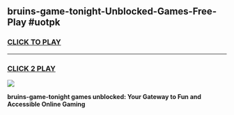 
## bruins-game-tonight-Unblocked-Games-Free-Play #uotpk
<h3>
<a href="https://us.freeplayer.one?title=bruins-game-tonight&ref=9M">CLICK TO PLAY</a></h3>
<hr>

<h3>
<a href="https://us.freeplayer.one?title=bruins-game-tonight&ref=9M">CLICK 2 PLAY</a>
  
</h3>

<a href="https://us.freeplayer.one?title=bruins-game-tonight&ref=9M"><img src="https://clearcache.store/games.png"></a>


**bruins-game-tonight games unblocked: Your Gateway to Fun and Accessible Online Gaming**
